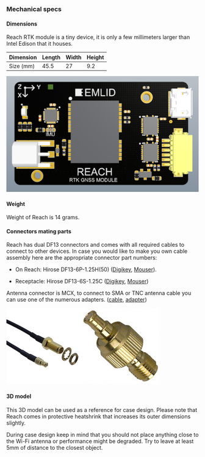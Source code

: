### Mechanical specs

#### Dimensions

Reach RTK module is a tiny device, it is only a few millimeters larger than Intel Edison that it houses.

| Dimension | Length | Width | Height |   
|-----------|--------|-------|--------|
| Size (mm) |  45.5  |   27  |   9.2  |

![image](img/mechanical-specs/reach-top-view.png)

#### Weight

Weight of Reach is 14 grams.

#### Connectors mating parts

Reach has dual DF13 connectors and comes with all required cables to connect to other devices. In case you would like to make you own cable assembly here are the appropriate connector part numbers:

* On Reach: Hirose DF13-6P-1.25H(50) ([Digikey](http://www.digikey.com/product-detail/en/DF13-6P-1.25H%2850%29/H3354-ND/530653), [Mouser](http://eu.mouser.com/ProductDetail/Hirose-Electric/DF13-6P-125H50/?qs=%2fha2pyFaduilOJdMONLaLBwaFNH0V7VnzXasUV9hMRidfNFMCnSnIA%3d%3d)).

* Receptacle: Hirose DF13-6S-1.25C ([Digikey](http://www.digikey.com/product-search/en?keywords=DF13-6S-1.25C), [Mouser](http://eu.mouser.com/ProductDetail/Hirose-Electric/DF13-6S-125C/?qs=%2fha2pyFaduhJ5h7X7LLPzEL0u%2f%252b1ZTztM8mMa9tEuYmcKFXQSgLZyQ%3d%3d))

Antenna connector is MCX, to connect to SMA or TNC antenna cable you can use one of the numerous adapters. ([cable](http://www.digikey.com/product-detail/en/CAB.0130/931-1102-ND/2332729), [adapter](http://www.digikey.com/product-detail/en/242127/ACX1348-ND/1012025))

![image](img/mechanical-specs/sma-mcx-cable.jpg)![image](img/mechanical-specs/sma-mcx-adapter.jpg)

#### 3D model

This 3D model can be used as a reference for case design. Please note that Reach comes in protective heatshrink that increases its outer dimensions slightly.

<script src="https://embed.github.com/view/3d/emlid/hardware/master/Reach.STL"></script>

During case design keep in mind that you should not place anything close to the Wi-Fi antenna or performance might be degraded. Try to leave at least 5mm of distance to the closest object.
